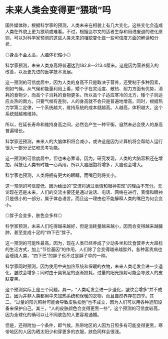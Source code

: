 # 未来人类会变得更“猥琐”吗

国外媒体称，根据科学家的预测，人类未来在相貌上有几大变化，这些变化会造成人类在外貌上更为猥琐或难看。不过，根据达尔文的适者生存和用进废退的进化原则，可以对科学家预测的这些人类未来的相貌变化做一些可信度方面的解读和分析。

◎身高不会太高，大脑体积缩小◎

科学家预测，未来人类身高将普遍达到182.8～213.4厘米。这是因为营养摄入的改善，以及更先进的医学技术发展。

这一预测的可信度居中，因为人类的身高不只是取决于营养，还受制于多种因素，例如气候。从气候和能量利用上看，矮个子在灵活度、散热、耐力方面有优势，消耗的食物少，而高个子消耗的食物更多。所以高个子适应寒冷的北方，矮个子则适应炎热的南方。只要气候有差别，人的身高就不会只是普遍地增高。同时，根据热力学第二定律，一个系统越大，维持系统的成本就越高。人越高，体积越大，这个系统就越难维持。

所以，在延长寿命和维持身高之间，必然会产生一种平衡，自然未必会使人的身高普遍增长。

科学家还预测，未来人的大脑体积将会减小，或许这是因为计算机将会帮助人运行很大一部分记忆和思考功能。

这一预测的可信度居中，但也未必靠谱。因为，研究发现，人类的大脑容积还在增加，科技让人类有时能一心两用，所以大脑细胞将增多，大脑也会增大。

科学家也预测，人类将拥有更大的眼睛，而嘴巴则将变小。

这一预测的可信度低，因为给出的“交流将通过表情和眼神实现”的理由不充分。无论现在还是未来，人们的交流主要还是通过说话、电话、网络在进行，表情和眼神只是很小的一部分，属于体态语言。而且这一理由也不能解释人类的嘴巴为何会变小。

◎胖子会变多，肤色会多样◎

科学家预测，未来人们吃得越来越好，但是消耗量越来越小，因而会变得越来越臃肿，甚至变成十足的“四下巴”胖子。

这一预测的可能性最高。因为，现在人类已经养成了少动多坐和饮食营养大大超标的生活方式，加上“节俭基因”的作用，人们除了会变得越来越胖外，各种富贵病也会缠绕人类，“四下巴”的胖子也不过是胖子中的一种。

科学家同时预测，因为使用中央加热系统和保暖的衣物，未来人类毛发会进一步退化，皱纹会增多；同时由于臭氧层的逐渐损耗，过量的阳光照射可能会导致人的皮肤变黑。

这个预测实际上是三个问题。其一，“人类毛发会进一步退化，皱纹会增多”并不成立，因为并非人类都用中央加热系统和保暖的衣物，而且自然界存在四季。其二，“过量的阳光照射可能会导致皮肤松弛”也不成立，因为人们可以用各种遮阳设备来保护自己。其三，“人的皮肤颜色会变得更黑一些”，这个预测的可信度较高，因为全球化的确可以让不同肤色的人更容易通婚。

但是，还得附加一个条件，即气候。热带地区的人因为日照多有可能变得更黑，寒带地区的人因为晒太阳少和穿更多的衣服，肤色同样会很浅。